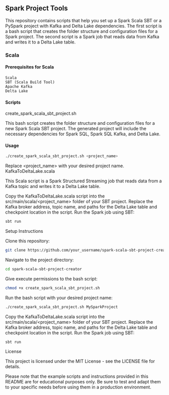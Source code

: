## Spark Project Tools

This repository contains scripts that help you set up a Spark Scala SBT or a PySpark project with Kafka and Delta Lake dependencies. The first script is a bash script that creates the folder structure and configuration files for a Spark project. The second script is a Spark job that reads data from Kafka and writes it to a Delta Lake table.

### Scala
#### Prerequisites for Scala

    Scala
    SBT (Scala Build Tool)
    Apache Kafka
    Delta Lake

#### Scripts
create_spark_scala_sbt_project.sh

This bash script creates the folder structure and configuration files for a new Spark Scala SBT project. The generated project will include the necessary dependencies for Spark SQL, Spark SQL Kafka, and Delta Lake.
#### Usage

```bash
./create_spark_scala_sbt_project.sh <project_name>
```
Replace <project_name> with your desired project name.
KafkaToDeltaLake.scala

This Scala script is a Spark Structured Streaming job that reads data from a Kafka topic and writes it to a Delta Lake table.

Copy the KafkaToDeltaLake.scala script into the src/main/scala/<project_name> folder of your SBT project.
Replace the Kafka broker address, topic name, and paths for the Delta Lake table and checkpoint location in the script.
Run the Spark job using SBT:

```bash
sbt run
```
Setup Instructions

Clone this repository:

```bash
git clone https://github.com/your_username/spark-scala-sbt-project-creator.git
```

Navigate to the project directory:

```bash
cd spark-scala-sbt-project-creator
```

Give execute permissions to the bash script:

```bash
chmod +x create_spark_scala_sbt_project.sh
```

Run the bash script with your desired project name:

```bash
./create_spark_scala_sbt_project.sh MySparkProject
```

Copy the KafkaToDeltaLake.scala script into the src/main/scala/<project_name> folder of your SBT project.
Replace the Kafka broker address, topic name, and paths for the Delta Lake table and checkpoint location in the script.
Run the Spark job using SBT:

```bash
sbt run
```
License

This project is licensed under the MIT License - see the LICENSE file for details.

Please note that the example scripts and instructions provided in this README are for educational purposes only. Be sure to test and adapt them to your specific needs before using them in a production environment.